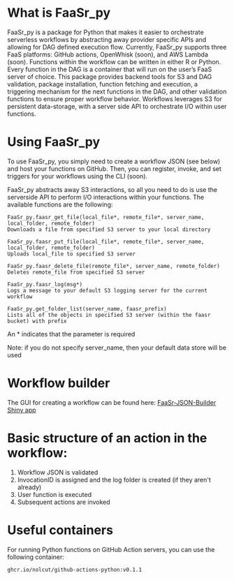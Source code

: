 # What is FaaSr_py
FaaSr_py is a package for Python that makes it easier to orchestrate serverless workflows by abstracting away provider specific APIs and allowing for DAG defined execution flow. 
Currently, FaaSr_py supports three FaaS platforms: GitHub actions, OpenWhisk (soon), and AWS Lambda (soon). Functions within the workflow can be written in either R or Python. 
Every function in the DAG is a container that will run on the user’s FaaS server of choice. 
This package provides backend tools for S3 and DAG validation, package installation, function fetching and execution, a triggering mechanism for the next functions in the DAG, 
and other validation functions to ensure proper workflow behavior. Workflows leverages S3 for persistent data-storage, with a server side API to orchestrate I/O within user functions.

# Using FaaSr_py
To use FaaSr_py, you simply need to create a workflow JSON (see below) and host your functions on GitHub. Then, you can register, invoke, and set triggers for your workflows using the CLI (soon).    

FaaSr_py abstracts away S3 interactions, so all you need to do is use the serverside API to perform I/O interactions within your functions. The available functions are the following:

```
FaaSr_py.faasr_get_file(local_file*, remote_file*, server_name, local_folder, remote_folder)
Downloads a file from specified S3 server to your local directory

FaaSr_py.faasr_put_file(local_file*, remote_file*, server_name, local_folder, remote_folder)
Uploads local_file to specified S3 server

FaaSr_py.faasr_delete_file(remote_file*, server_name, remote_folder)
Deletes remote_file from specified S3 server

FaaSr_py.faasr_log(msg*)
Logs a message to your default S3 logging server for the current workflow

FaaSr_py.get_folder_list(server_name, faasr_prefix)
Lists all of the objects in specified S3 server (within the faasr bucket) with prefix
```
An * indicates that the parameter is required

Note: if you do not specify server_name, then your default data store will be used 

# Workflow builder
The GUI for creating a workflow can be found here: [FaaSr-JSON-Builder Shiny app](https://faasr.shinyapps.io/faasr-json-builder/)

# Basic structure of an action in the workflow:
1. Workflow JSON is validated
2. InvocationID is assigned and the log folder is created (if they aren't already)
3. User function is executed
4. Subsequent actions are invoked

# Useful containers
For running Python functions on GitHub Action servers, you can use the following container: 
```
ghcr.io/nolcut/github-actions-python:v0.1.1
```

